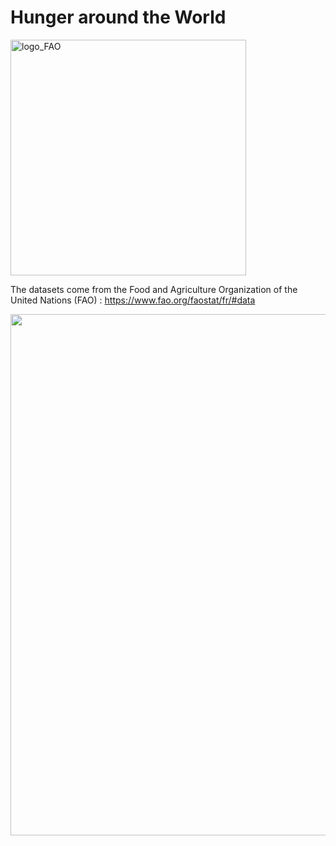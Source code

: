 # Hunger around the World 

<img width="377" alt="logo_FAO" src="https://user-images.githubusercontent.com/67431758/229183405-38f276b9-ae44-478a-bbc8-608a2a85a84b.png">

The datasets come from the Food and Agriculture Organization of the United Nations (FAO) : https://www.fao.org/faostat/fr/#data

<img width="834" alt="" src="https://user-images.githubusercontent.com/67431758/229211400-72aeeeb6-8f44-4c69-b48e-3e10f34ed61b.png">
